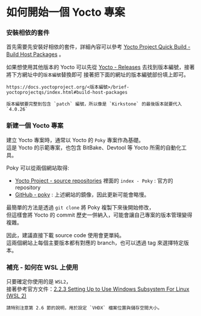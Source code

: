 # 如何開始一個 Yocto 專案

### 安裝相依的套件

首先需要先安裝好相依的套件，詳細內容可以參考
[Yocto Project Quick Build - Build Host Packages](https://docs.yoctoproject.org/brief-yoctoprojectqs/index.html#build-host-packages) 。

如果想使用其他版本的 Yocto 可以先從 [Yocto - Releases](https://www.yoctoproject.org/development/releases/) 去找到版本編號，接著將下方網址中的`版本編號`替換即可
接著把下面的網址的版本編號部份填上即可。

```{note}
https://docs.yoctoproject.org/<版本編號>/brief-yoctoprojectqs/index.html#build-host-packages

版本編號要完整到包含 `patch` 編號，所以像是 `Kirkstone` 的最後版本就要代入 `4.0.26`
```

### 新建一個 Yocto 專案

建立 Yocto 專案時，通常以 Yocto 的 `Poky` 專案作為基礎。  
這是 Yocto 的示範專案，也包含 BitBake、Devtool 等 Yocto 所需的自動化工具。

Poky 可以從兩個網站取得:
- [Yocto Project - source repositories](https://git.yoctoproject.org/) 裡面的 `index - Poky` : 官方的 repository
- [GitHub - poky](https://github.com/yoctoproject/poky) : 上述網站的鏡像，因此更新可能會略慢。

最簡單的方法是透過 `git clone` 將 Poky 複製下來後開始修改，  
但這樣會將 Yocto 的 commit 歷史一併納入，可能會讓自己專案的版本管理變得複雜。

因此，建議直接下載 source code 使用會更單純。  
這兩個網站上每個主要版本都有對應的 branch，也可以透過 tag 來選擇特定版本。

### 補充 - 如何在 WSL 上使用

只要確定你使用的是 `WSL2`，  
接著參考官方文件：[2.2.3 Setting Up to Use Windows Subsystem For Linux (WSL 2)](https://docs.yoctoproject.org/dev-manual/start.html#setting-up-to-use-windows-subsystem-for-linux-wsl-2) 

```{note}
請特別注意第 2.6 節的說明，用於設定 `VHDX` 檔案位置與儲存空間大小。
```
